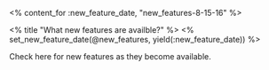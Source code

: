 <!-- When updating this file, update date to flag users of new content -->
<% content_for :new_feature_date, "new_features-8-15-16" %>

<% title "What new features are availble?" %>
<% set_new_feature_date(@new_features, yield(:new_feature_date)) %>


Check here for new features as they become available. 
